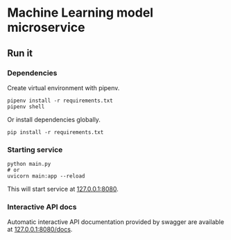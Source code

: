 # Machine Learning model microservice

## Run it

### Dependencies

Create virtual environment with pipenv.

```shell
pipenv install -r requirements.txt
pipenv shell
```

Or install dependencies globally.

```shell
pip install -r requirements.txt
```

### Starting service

```shell
python main.py
# or
uvicorn main:app --reload
```

This will start service at [127.0.0.1:8080](http://127.0.0.1:8080).

### Interactive API docs

Automatic interactive API documentation provided by swagger are available at [127.0.0.1:8080/docs](http://127.0.0.1:8080/docs).
